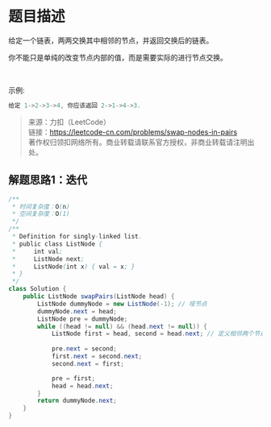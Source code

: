 # 题目描述
给定一个链表，两两交换其中相邻的节点，并返回交换后的链表。

你不能只是单纯的改变节点内部的值，而是需要实际的进行节点交换。

 

示例:
```java
给定 1->2->3->4, 你应该返回 2->1->4->3.
```
> 来源：力扣（LeetCode）  
链接：https://leetcode-cn.com/problems/swap-nodes-in-pairs  
著作权归领扣网络所有。商业转载请联系官方授权，非商业转载请注明出处。

## 解题思路1：迭代
```java
/**
 * 时间复杂度：O(n)
 * 空间复杂度：O(1)
 */
/**
 * Definition for singly-linked list.
 * public class ListNode {
 *     int val;
 *     ListNode next;
 *     ListNode(int x) { val = x; }
 * }
 */
class Solution {
    public ListNode swapPairs(ListNode head) {
        ListNode dummyNode = new ListNode(-1); // 哑节点
        dummyNode.next = head;
        ListNode pre = dummyNode;
        while ((head != null) && (head.next != null)) {
            ListNode first = head, second = head.next; // 定义相邻两个节点
            
            pre.next = second;
            first.next = second.next;
            second.next = first;

            pre = first;
            head = head.next;
        }
        return dummyNode.next;
    }
}
```






